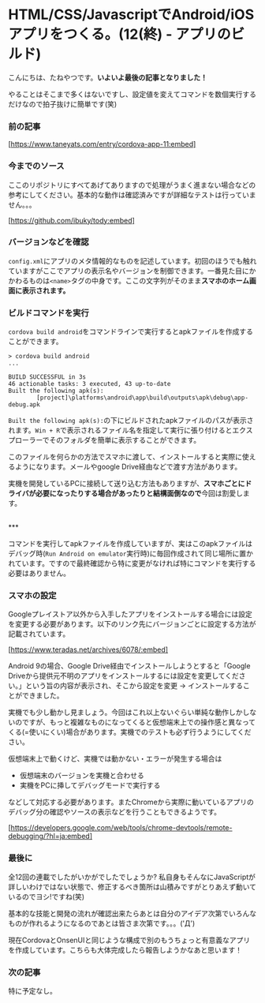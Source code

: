 # HTML/CSS/JavascriptでAndroid/iOSアプリをつくる。(12(終) - アプリのビルド)
こんにちは、たねやつです。**いよいよ最後の記事となりました！**

やることはそこまで多くはないですし、設定値を変えてコマンドを数個実行するだけなので拍子抜けに簡単です(笑)


### 前の記事
[https://www.taneyats.com/entry/cordova-app-11:embed]


### 今までのソース
ここのリポジトリにすべてあげてありますので処理がうまく進まない場合などの参考にしてください。基本的な動作は確認済みですが詳細なテストは行っていません。。。

[https://github.com/ibuky/tody:embed]


### バージョンなどを確認
`config.xml`にアプリのメタ情報的なものを記述しています。初回のほうでも触れていますがここでアプリの表示名やバージョンを制御できます。一番見た目にかかわるものは`<name>`タグの中身です。ここの文字列がそのまま**スマホのホーム画面に表示されます。**


### ビルドコマンドを実行
`cordova build android`をコマンドラインで実行するとapkファイルを作成することができます。

```
> cordova build android
...

BUILD SUCCESSFUL in 3s
46 actionable tasks: 3 executed, 43 up-to-date
Built the following apk(s):
        [project]\platforms\android\app\build\outputs\apk\debug\app-debug.apk
```

`Built the following apk(s):`の下にビルドされたapkファイルのパスが表示されます。`Win + R`で表示されるファイル名を指定して実行に張り付けるとエクスプローラーでそのフォルダを簡単に表示することができます。

このファイルを何らかの方法でスマホに渡して、インストールすると実際に使えるようになります。メールやgoogle Drive経由などで渡す方法があります。

実機を開発しているPCに接続して送り込む方法もありますが、**スマホごとにドライバが必要になったりする場合があったりと結構面倒なので**今回は割愛します。

<br>
***
<br>

コマンドを実行してapkファイルを作成していますが、実はこのapkファイルはデバッグ時(`Run Android on emulator`実行時)に毎回作成されて同じ場所に置かれています。ですので最終確認から特に変更がなければ特にコマンドを実行する必要はありません。


### スマホの設定
Googleプレイストア以外から入手したアプリをインストールする場合には設定を変更する必要があります。以下のリンク先にバージョンごとに設定する方法が記載されています。

[https://www.teradas.net/archives/6078/:embed]

Android 9の場合、Google Drive経由でインストールしようとすると「Google Driveから提供元不明のアプリをインストールするには設定を変更してください。」という旨の内容が表示され、そこから設定を変更 → インストールすることができました。

実機でも少し動かし見ましょう。今回はこれ以上ないぐらい単純な動作しかしないのですが、もっと複雑なものになってくると仮想端末上での操作感と異なってくる(=使いにくい)場合があります。実機でのテストも必ず行うようにしてください。

仮想端末上で動くけど、実機では動かない・エラーが発生する場合は

- 仮想端末のバージョンを実機と合わせる
- 実機をPCに挿してデバッグモードで実行する

などして対応する必要があります。またChromeから実際に動いているアプリのデバッグ分の確認やソースの表示などを行うこともできるようです。

[https://developers.google.com/web/tools/chrome-devtools/remote-debugging/?hl=ja:embed]


### 最後に
全12回の連載でしたがいかがでしたでしょうか?
私自身もそんなにJavaScriptが詳しいわけではない状態で、修正するべき箇所は山積みですがとりあえず動いているのでヨシ!ですね(笑)

基本的な技能と開発の流れが確認出来たらあとは自分のアイデア次第でいろんなものが作れるようになるのであとは皆さま次第です。。。('Д')

現在CordovaとOnsenUIと同じような構成で別のもうちょっと有意義なアプリを作成しています。こちらも大体完成したら報告しようかなあと思います！


### 次の記事
特に予定なし。
